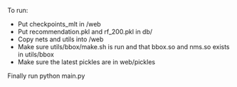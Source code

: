 To run:

- Put checkpoints_mlt in /web
- Put recommendation.pkl and rf_200.pkl in db/
- Copy nets and utils into /web
- Make sure utils/bbox/make.sh is run and that bbox.so and nms.so exists in
  utils/bbox
- Make sure the latest pickles are in web/pickles

Finally run python main.py
